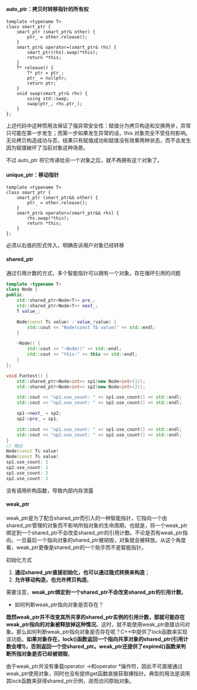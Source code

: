 #### auto_ptr：拷贝时转移指针的所有权

```
template <typename T>
class smart_ptr {
	smart_ptr (smart_ptr& other) {
		ptr_ = other.release();
	}
	smart_ptr& operator=(smart_ptr& rhs) {
		smart_ptr(rhs).swap(*this);
		return *this;
	}
	T* release() {
		T* ptr = ptr_;
		ptr_ = nullptr;
		return ptr;
	}
	void swap(smart_ptr& rhs) {
		using std::swap;
		swap(ptr_, rhs.ptr_);
	}
};
```

上述代码中这种惯用法保证了强异常安全性：赋值分为拷贝构造和交换两步，异常只可能在第一步发生；而第一步如果发生异常的话，this 对象完全不受任何影响。无论拷贝构造成功与否，结果只有赋值成功和赋值没有效果两种状态，而不会发生因为赋值破坏了当前对象这种场景。

不过 auto_ptr 将它传递给另一个对象之后，就不再拥有这个对象了。

#### unique_ptr：移动指针

```
template <typename T> 
class smart_ptr {
	smart_ptr (smart_ptr&& other) {
		ptr_ = other.release();
	}
	smart_ptr& operator=(smart_ptr&& rhs) {
		rhs.swap(*this);
		return *this;
	}
};
```

必须以右值的形式传入，明确告诉用户对象已经转移

#### shared_ptr

通过引用计数的方式，多个智能指针可以拥有一个对象。存在循环引用的问题

```c++
template <typename T>
class Node {
public:
    std::shared_ptr<Node<T>> pre_;
    std::shared_ptr<Node<T>> next_;
    T value_;

    Node(const T& value) : value_(value) {
        std::cout << "Node(const T& value)" << std::endl;
    }

    ~Node() {
        std::cout << "~Node()" << std::endl;
        std::cout << "this:" << this << std::endl;
    }
};

void Funtest() {
    std::shared_ptr<Node<int>> sp1(new Node<int>(1));
    std::shared_ptr<Node<int>> sp2(new Node<int>(2));

    std::cout << "sp1.use_count: " << sp1.use_count() << std::endl; 
    std::cout << "sp2.use_count: " << sp2.use_count() << std::endl; 

    sp1->next_ = sp2;
    sp2->pre_ = sp1;

    std::cout << "sp1.use_count: " << sp1.use_count() << std::endl;
    std::cout << "sp2.use_count: " << sp2.use_count() << std::endl;
}
// 输出
Node(const T& value)
Node(const T& value)
sp1.use_count: 1
sp2.use_count: 1
sp1.use_count: 2
sp2.use_count: 2
```

没有调用析构函数，导致内部内存泄露

#### weak_ptr

weak_ptr是为了配合shared_ptr而引入的一种智能指针，它指向一个由shared_ptr管理的对象而不影响所指对象的生命周期，也就是，将一个weak_ptr绑定到一个shared_ptr不会改变shared_ptr的引用计数。不论是否有weak_ptr指向，一旦最后一个指向对象的shared_ptr被销毁，对象就会被释放。从这个角度看，weak_ptr更像是shared_ptr的一个助手而不是智能指针。

初始化方式

1. **通过shared_ptr直接初始化，也可以通过隐式转换来构造**；
2. **允许移动构造，也允许拷贝构造**。

需要注意，**weak_ptr绑定到一个shared_ptr不会改变shared_ptr的引用计数**。

- 如何判断weak_ptr指向对象是否存在？

**既然weak_ptr并不改变其所共享的shared_ptr实例的引用计数，那就可能存在weak_ptr指向的对象被释放掉这种情况**。这时，就不能使用weak_ptr直接访问对象。那么如何判断weak_ptr指向对象是否存在呢？C++中提供了lock函数来实现该功能。**如果对象存在，lock()函数返回一个指向共享对象的shared_ptr(引用计数会增1)，否则返回一个空shared_ptr。weak_ptr还提供了expired()函数来判断所指对象是否已经被销毁**。

由于weak_ptr并没有重载operator ->和operator *操作符，因此不可直接通过weak_ptr使用对象，同时也没有提供get函数直接获取裸指针。典型的用法是调用其lock函数来获得shared_ptr示例，进而访问原始对象。

